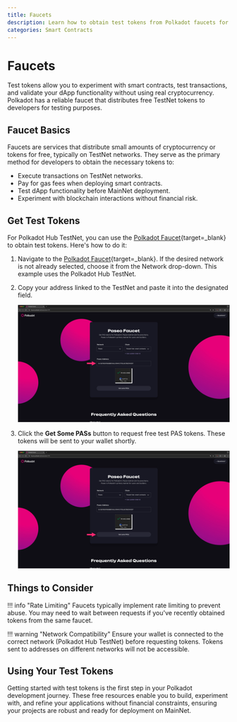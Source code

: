 ```yaml
---
title: Faucets
description: Learn how to obtain test tokens from Polkadot faucets for development and testing purposes across different networks.
categories: Smart Contracts
---
```


# Faucets

Test tokens allow you to experiment with smart contracts, test transactions, and validate your dApp functionality without using real cryptocurrency. Polkadot has a reliable faucet that distributes free TestNet tokens to developers for testing purposes.

## Faucet Basics

Faucets are services that distribute small amounts of cryptocurrency or tokens for free, typically on TestNet networks. They serve as the primary method for developers to obtain the necessary tokens to:

- Execute transactions on TestNet networks.
- Pay for gas fees when deploying smart contracts.
- Test dApp functionality before MainNet deployment.
- Experiment with blockchain interactions without financial risk.

## Get Test Tokens

For Polkadot Hub TestNet, you can use the [Polkadot Faucet](https://faucet.polkadot.io/?parachain=1111){target=\_blank} to obtain test tokens. Here's how to do it:

1. Navigate to the [Polkadot Faucet](https://faucet.polkadot.io/?parachain=1111){target=\_blank}. If the desired network is not already selected, choose it from the Network drop-down. This example uses the Polkadot Hub TestNet.

2. Copy your address linked to the TestNet and paste it into the designated field.

    ![](/images/smart-contracts/faucets/faucets-1.webp)

3. Click the **Get Some PASs** button to request free test PAS tokens. These tokens will be sent to your wallet shortly.

    ![](/images/smart-contracts/faucets/faucets-2.webp)

## Things to Consider

!!! info "Rate Limiting"
    Faucets typically implement rate limiting to prevent abuse. You may need to wait between requests if you've recently obtained tokens from the same faucet.

!!! warning "Network Compatibility"
    Ensure your wallet is connected to the correct network (Polkadot Hub TestNet) before requesting tokens. Tokens sent to addresses on different networks will not be accessible.

## Using Your Test Tokens

Getting started with test tokens is the first step in your Polkadot development journey. These free resources enable you to build, experiment with, and refine your applications without financial constraints, ensuring your projects are robust and ready for deployment on MainNet.